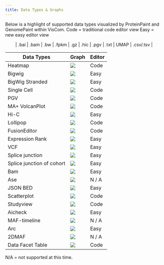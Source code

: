 ```yaml
---
title: Data Types & Graphs
---
```

Below is a highlight of supported data types visualized by ProteinPaint and GenomePaint within VisCom.
Code = traditional code editor view
Easy = new easy editor view
<p align="center">
</a>| .bai | .bam | .bw | .fpkm | .gz | .hic | .pgv | .txt | UMAP | .csv/.tsv |</p> 

| Data Types                | Graph                             | Editor |
| ------------------------- | --------------------------------- | ------ |
| Heatmap                   | ![](./heatmap-square.png)         | Code   |
| Bigwig                    | ![](./bigwig-square.png)          | Easy   |
| BigWig Stranded           | ![](./bigwig-stranded-square.png) | Easy   |
| Single Cell               | ![](./singlecell-square.png)      | Code   |
| PGV                       | ![](./pgv-square.png)             | Code   |
| MA+ VolcanPlot            | ![](./mavb-square.png)            | Code   |
| Hi-C                      | ![](./hic-square.png)             | Easy   |
| Lollipop                  | ![](./lollipop-square.png)        | Code   |
| FusionEditor              | ![](./fusion-editor-square.png)   | Code   |
| Expression Rank           | ![](./exprank-square.png)         | Easy   |
| VCF                       | ![](./vcf-square.png)             | Easy   |
| Splice junction           | ![](./junction-square.png)        | Easy   |
| Splice junction of cohort | ![](./junction-cohort-square.png) | Easy   |
| Bam                       | ![](./bam-square.png)             | Easy   |
| Ase                       | ![](./ase-square.png)             | N / A  |
| JSON BED                  | ![](./bedj-square.png)            | Easy   |
| Scatterplot               | ![](./scatterplot-square.png)     | Code   |
| Studyview                 | ![](./lollipop-square.png)        | Code   |
| Aicheck                   | ![](./aicheck-square.png)         | Easy   |
| MAF-timeline              | ![](./maf-timeline-square.png)    | N / A  |
| Arc                       | ![](./arc-square.png)             | Easy   |
| 2DMAF                     | ![](./2dmaf-square.png)           | N / A  |
| Data Facet Table          | ![](./tklist-square.png)          | Code   |

N/A = not supported at this time.
 
